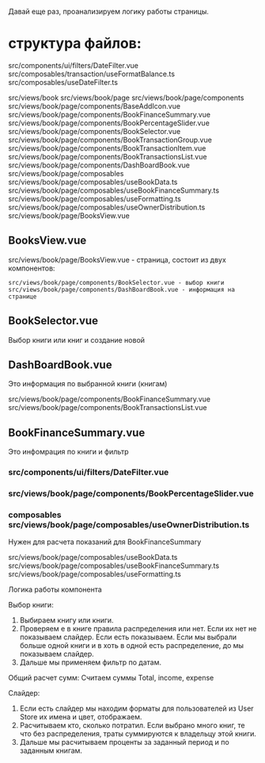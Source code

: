 Давай еще раз, проанализируем логику работы страницы.

# структура файлов: 

src/components/ui/filters/DateFilter.vue
src/composables/transaction/useFormatBalance.ts
src/composables/useDateFilter.ts

src/views/book
src/views/book/page
src/views/book/page/components
src/views/book/page/components/BaseAddIcon.vue
src/views/book/page/components/BookFinanceSummary.vue
src/views/book/page/components/BookPercentageSlider.vue
src/views/book/page/components/BookSelector.vue
src/views/book/page/components/BookTransactionGroup.vue
src/views/book/page/components/BookTransactionItem.vue
src/views/book/page/components/BookTransactionsList.vue
src/views/book/page/components/DashBoardBook.vue
src/views/book/page/composables
src/views/book/page/composables/useBookData.ts
src/views/book/page/composables/useBookFinanceSummary.ts
src/views/book/page/composables/useFormatting.ts
src/views/book/page/composables/useOwnerDistribution.ts
src/views/book/page/BooksView.vue



## BooksView.vue
src/views/book/page/BooksView.vue - страница, состоит из двух компонентов: 

    src/views/book/page/components/BookSelector.vue - выбор книги
    src/views/book/page/components/DashBoardBook.vue - информация на странице

## BookSelector.vue 
Выбор книги или книг и создание новой

## DashBoardBook.vue 
Это информация по выбранной книги (книгам)

src/views/book/page/components/BookFinanceSummary.vue
src/views/book/page/components/BookTransactionsList.vue

## BookFinanceSummary.vue
Это инфомрация по книги и фильтр

### src/components/ui/filters/DateFilter.vue

### src/views/book/page/components/BookPercentageSlider.vue

### composables src/views/book/page/composables/useOwnerDistribution.ts

Нужен для расчета показаний для BookFinanceSummary

src/views/book/page/composables/useBookData.ts
src/views/book/page/composables/useBookFinanceSummary.ts
src/views/book/page/composables/useFormatting.ts


Логика работы компонента

Выбор книги: 
1. Выбираем книгу или книги. 
2. Проверяем е в книге правила распределения или нет. Если их нет не показываем слайдер. Если есть показываем. Если мы выбрали больше одной книги и в хоть в одной есть распределение, до мы показываем слайдер.
3. Дальше мы применяем фильтр по датам.

Общий расчет сумм:
Считаем суммы Total, income, expense

Слайдер:
1. Если есть слайдер мы находим форматы для пользователей из User Store их имена и цвет, отображаем. 
2. Расчитываем кто, сколько потратил. Если выбрано много книг, те что без распределения, траты суммируются к владельцу этой книги. 
5. Дальше мы расчитываем проценты за заданный период и по заданным книгам.

